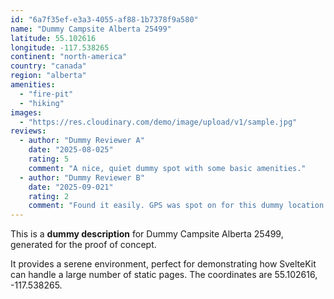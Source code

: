 ```yaml
---
id: "6a7f35ef-e3a3-4055-af88-1b7378f9a580"
name: "Dummy Campsite Alberta 25499"
latitude: 55.102616
longitude: -117.538265
continent: "north-america"
country: "canada"
region: "alberta"
amenities:
  - "fire-pit"
  - "hiking"
images:
  - "https://res.cloudinary.com/demo/image/upload/v1/sample.jpg"
reviews:
  - author: "Dummy Reviewer A"
    date: "2025-08-025"
    rating: 5
    comment: "A nice, quiet dummy spot with some basic amenities."
  - author: "Dummy Reviewer B"
    date: "2025-09-021"
    rating: 2
    comment: "Found it easily. GPS was spot on for this dummy location."
---
```


This is a **dummy description** for Dummy Campsite Alberta 25499, generated for the proof of concept.

It provides a serene environment, perfect for demonstrating how SvelteKit can handle a large number of static pages. The coordinates are 55.102616, -117.538265.
